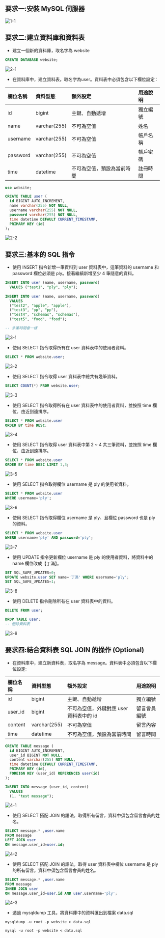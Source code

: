 ## 要求一:安裝 MySQL 伺服器  

![1-1](/img/1-1.png)


## 要求二:建立資料庫和資料表  

- 建立一個新的資料庫，取名字為 website

```sql
CREATE DATABASE website;
```
![2-1](/img/2-1.png)

- 在資料庫中，建立資料表，取名字為user。資料表中必須包含以下欄位設定：

| 欄位名稱 | 資料型態     | 額外設定                   | 用途說明 |
| :------- | :----------- | :------------------------- | :------- |
| id       | bigint       | 主鍵、自動遞增             | 獨立編號 |
| name     | varchar(255) | 不可為空值                 | 姓名     |
| username | varchar(255) | 不可為空值                 | 帳戶名稱 |
| password | varchar(255) | 不可為空值                 | 帳戶密碼 |
| time     | datetime     | 不可為空值，預設為當前時間 | 註冊時間 |

```sql
use website;

CREATE TABLE user (
  id BIGINT AUTO_INCREMENT,
  name varchar(255) NOT NULL,
  username varchar(255) NOT NULL,
  password varchar(255) NOT NULL,
  time datetime DEFAULT CURRENT_TIMESTAMP,
  PRIMARY KEY (id)
);
```
![2-2](/img/2-2.png)

## 要求三:基本的 SQL 指令

- 使用 INSERT 指令新增一筆資料到 user 資料表中，這筆資料的 username 和 password 欄位必須是 ply。接著繼續新增至少 4 筆隨意的資料。

```sql
INSERT INTO user (name, username, password)
  VALUES ("test1", "ply", "ply");
 
INSERT INTO user (name, username, password)
  VALUES
  ("test2", "apple", "apple"),
  ("test3", "pp", "pp"),
  ("test4", "schemas", "schemas"),
  ("test5", "food", "food");

-- 多筆時間會一樣
```
![3-1](/img/3-1.png)

- 使用 SELECT 指令取得所有在 user 資料表中的使用者資料。

```sql
SELECT * FROM website.user;
```
![3-2](/img/3-2.png)

- 使用 SELECT 指令取得 user 資料表中總共有幾筆資料。

```sql
SELECT COUNT(*) FROM website.user;
```
![3-3](/img/3-3.png)

- 使用 SELECT 指令取得所有在 user 資料表中的使用者資料，並按照 time 欄位，由近到遠排序。

```sql
SELECT * FROM website.user
ORDER BY time DESC;
```
![3-4](/img/3-4.png)

- 使用 SELECT 指令取得 user 資料表中第 2 ~ 4 共三筆資料，並按照 time 欄位，由近到遠排序。

```sql
SELECT * FROM website.user
ORDER BY time DESC LIMIT 1,3;
```
![3-5](/img/3-5.png)

- 使用 SELECT 指令取得欄位 username 是 ply 的使用者資料。

```sql
SELECT * FROM website.user
WHERE username='ply';
```
![3-6](/img/3-6.png)

- 使用 SELECT 指令取得欄位 username 是 ply、且欄位 password 也是 ply 的資料。

```sql
SELECT * FROM website.user
WHERE username='ply' AND password='ply';
```
![3-7](/img/3-7.png)

- 使用 UPDATE 指令更新欄位 username 是 ply 的使用者資料，將資料中的 name 欄位改成【丁滿】。

```sql
SET SQL_SAFE_UPDATES=0;
UPDATE website.user SET name='丁滿' WHERE username='ply';
SET SQL_SAFE_UPDATES=1;
```
![3-8](/img/3-8.png)

- 使用 DELETE 指令刪除所有在 user 資料表中的資料。

```sql
DELETE FROM user;

DROP TABLE user;
-- 刪除資料表
```
![3-9](/img/3-9.png)


## 要求四:結合資料表 SQL JOIN 的操作 (Optional)

- 在資料庫中，建立新資料表，取名字為 message。資料表中必須包含以下欄位設定:

| 欄位名稱 | 資料型態     | 額外設定                                | 用途說明     |
| :------- | :----------- | :-------------------------------------- | :----------- |
| id       | bigint       | 主鍵、自動遞增                          | 獨立編號     |
| user_id  | bigint       | 不可為空值，外鍵對應 user 資料表中的 id | 留言會員編號 |
| content  | varchar(255) | 不可為空值                              | 留言內容     |
| time     | datetime     | 不可為空值，預設為當前時間              | 留言時間     |

```sql
CREATE TABLE message (
  id BIGINT AUTO_INCREMENT,
  user_id BIGINT NOT NULL,
  content varchar(255) NOT NULL,
  time datetime DEFAULT CURRENT_TIMESTAMP,
  PRIMARY KEY (id),
  FOREIGN KEY (user_id) REFERENCES user(id)
);

INSERT INTO message (user_id, content)
  VALUES
  (1, "test message");
```
![4-1](/img/4-1.png)

- 使用 SELECT 搭配 JOIN 的語法，取得所有留言，資料中須包含留言會員的姓名。

```sql
SELECT message.* ,user.name
FROM message 
LEFT JOIN user
ON message.user_id=user.id;
```
![4-2](/img/4-2.png)

- 使用 SELECT 搭配 JOIN 的語法，取得 user 資料表中欄位 username 是 ply 的所有留言，資料中須包含留言會員的姓名。

```sql
SELECT message.* ,user.name
FROM message 
INNER JOIN user
ON message.user_id=user.id AND user.username='ply';
```
![4-3](/img/4-3.png)

- 透過 mysqldump 工具，將資料庫中的資料匯出到檔案 data.sql
```
mysqldump -u root -p website > data.sql

mysql -u root -p website < data.sql
```